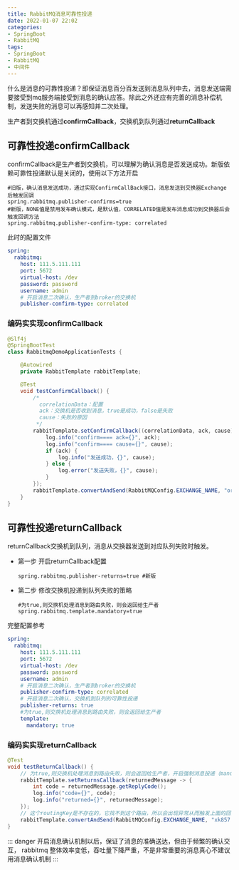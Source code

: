 ```yaml
---
title: RabbitMQ消息可靠性投递
date: 2022-01-07 22:02
categories:
- SpringBoot
- RabbitMQ
tags:
- SpringBoot
- RabbitMQ
- 中间件
---
```


什么是消息的可靠性投递？即保证消息百分百发送到消息队列中去，消息发送端需要接受到mq服务端接受到消息的确认应答。除此之外还应有完善的消息补偿机制，发送失败的消息可以再感知并二次处理。
<!-- more -->
生产者到交换机通过**confirmCallback**，交换机到队列通过**returnCallback**

## 可靠性投递confirmCallback

confirmCallback是生产者到交换机，可以理解为确认消息是否发送成功。新版依赖可靠性投递默认是关闭的，使用以下方法开启

```properties
#旧版，确认消息发送成功，通过实现ConfirmCallBack接口，消息发送到交换器Exchange后触发回调
spring.rabbitmq.publisher-confirms=true
#新版，NONE值是禁用发布确认模式，是默认值，CORRELATED值是发布消息成功到交换器后会触发回调方法
spring.rabbitmq.publisher-confirm-type: correlated
```

此时的配置文件

```yaml
spring:
  rabbitmq:
    host: 111.5.111.111
    port: 5672
    virtual-host: /dev
    password: password
    username: admin
    # 开启消息二次确认，生产者到broker的交换机
    publisher-confirm-type: correlated
```

### 编码实实现confirmCallback

```java
@Slf4j
@SpringBootTest
class RabbitmqDemoApplicationTests {

    @Autowired
    private RabbitTemplate rabbitTemplate;

    @Test
    void testConfirmCallback() {
        /*
          correlationData：配置
          ack：交换机是否收到消息，true是成功，false是失败
          cause：失败的原因
         */
        rabbitTemplate.setConfirmCallback((correlationData, ack, cause) -> {
            log.info("confirm==== ack={}", ack);
            log.info("confirm==== cause={}", cause);
            if (ack) {
                log.info("发送成功，{}", cause);
            } else {
                log.error("发送失败，{}", cause);
            }
        });
        rabbitTemplate.convertAndSend(RabbitMQConfig.EXCHANGE_NAME, "order.new", "新订单来啦！！");
    }
}
```







## 可靠性投递returnCallback

returnCallback交换机到队列，消息从交换器发送到对应队列失败时触发。

- 第一步 开启returnCallback配置

  ```properties
  spring.rabbitmq.publisher-returns=true #新版
  ```

- 第二步 修改交换机投递到队列失败的策略

  ```properties
  #为true,则交换机处理消息到路由失败，则会返回给生产者
  spring.rabbitmq.template.mandatory=true
  ```

完整配置参考

```yaml
spring:
  rabbitmq:
    host: 111.5.111.111
    port: 5672
    virtual-host: /dev
    password: password
    username: admin
    # 开启消息二次确认，生产者到broker的交换机
    publisher-confirm-type: correlated
    # 开启消息二次确认，交换机到队列的可靠性投递
    publisher-returns: true
    #为true,则交换机处理消息到路由失败，则会返回给生产者
    template:
      mandatory: true
```

### 编码实实现returnCallback

```java
@Test
void testReturnCallback() {
    // 为true,则交换机处理消息到路由失败，则会返回给生产者，开启强制消息投递（mandatory为设置为true），但消息未被路由至任何一个queue，则回退一条消息
    rabbitTemplate.setReturnsCallback(returnedMessage -> {
        int code = returnedMessage.getReplyCode();
        log.info("code={}", code);
        log.info("returned={}", returnedMessage);
    });
    // 这个routingKey是不存在的，它找不到这个路由，所以会出现异常从而触发上面的回调方法
    rabbitTemplate.convertAndSend(RabbitMQConfig.EXCHANGE_NAME, "xk857.order.new", "新订单来啦！！");
}
```






::: danger
开启消息确认机制以后，保证了消息的准确送达，但由于频繁的确认交互， rabbitmq 整体效率变低，吞吐量下降严重，不是非常重要的消息真心不建议用消息确认机制
:::
